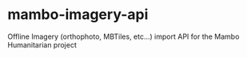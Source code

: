 # mambo-imagery-api
Offline Imagery (orthophoto, MBTiles, etc...) import API for the Mambo Humanitarian project
